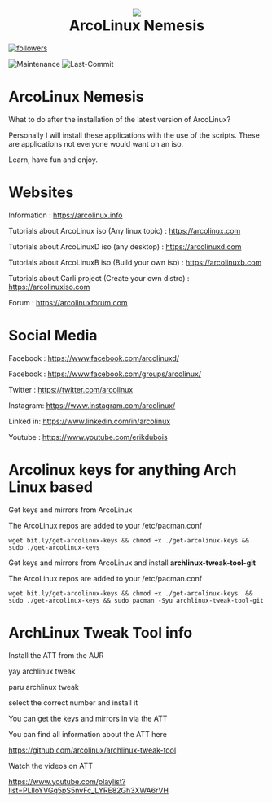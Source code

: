 <h1 align="center">
 <img src="https://github.com/erikdubois/arcolinux-nemesis/blob/master/Personal/settings/arcolinux.png">
  <br />
   ArcoLinux Nemesis
</h1>

<a href="https://github.com/erikdubois?tab=followers">
         <img alt="followers" title="Follow for Updates" src="https://custom-icon-badges.demolab.com/github/followers/erikdubois?color=236ad3&labelColor=1155ba&style=for-the-badge&logo=person-add&label=Follow&logoColor=white"/></a> 

![Maintenance](https://img.shields.io/maintenance/yes/2024?style=for-the-badge)
![Last-Commit](https://img.shields.io/github/last-commit/erikdubois/arcolinux-nemesis?style=for-the-badge)

# ArcoLinux Nemesis

What to do after the installation of the latest version of ArcoLinux?

Personally I will install these applications with the use of the scripts.
These are applications not everyone would want on an iso.

Learn, have fun and enjoy.


# Websites

Information : https://arcolinux.info

Tutorials about ArcoLinux iso (Any linux topic) : https://arcolinux.com

Tutorials about ArcoLinuxD iso (any desktop) : https://arcolinuxd.com

Tutorials about ArcoLinuxB iso (Build your own iso) : https://arcolinuxb.com

Tutorials about Carli project (Create your own distro) : https://arcolinuxiso.com

Forum : https://arcolinuxforum.com


# Social Media

Facebook : https://www.facebook.com/arcolinuxd/

Facebook : https://www.facebook.com/groups/arcolinux/

Twitter  : https://twitter.com/arcolinux

Instagram: https://www.instagram.com/arcolinux/

Linked in: https://www.linkedin.com/in/arcolinux

Youtube  : https://www.youtube.com/erikdubois


# Arcolinux keys for anything Arch Linux based


Get keys and mirrors from ArcoLinux

The ArcoLinux repos are added to your /etc/pacman.conf


`wget bit.ly/get-arcolinux-keys && chmod +x ./get-arcolinux-keys && sudo ./get-arcolinux-keys`


Get keys and mirrors from ArcoLinux and install <b>archlinux-tweak-tool-git</b>

The ArcoLinux repos are added to your /etc/pacman.conf


`wget bit.ly/get-arcolinux-keys && chmod +x ./get-arcolinux-keys  && sudo ./get-arcolinux-keys && sudo pacman -Syu archlinux-tweak-tool-git`


# ArchLinux Tweak Tool info

Install the ATT from the AUR

yay archlinux tweak

paru archlinux tweak

select the correct number and install it

You can get the keys and mirrors in via the ATT

You can find all information about the ATT here

https://github.com/arcolinux/archlinux-tweak-tool


Watch the videos on ATT

https://www.youtube.com/playlist?list=PLlloYVGq5pS5nvFc_LYRE82Gh3XWA6rVH
